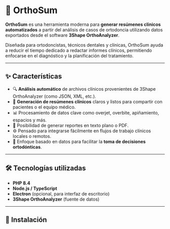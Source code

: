 # 🦷 OrthoSum

**OrthoSum** es una herramienta moderna para **generar resúmenes clínicos automatizados** a partir del análisis de casos de ortodoncia utilizando datos exportados desde el software **3Shape OrthoAnalyzer**.

Diseñada para ortodoncistas, técnicos dentales y clínicas, OrthoSum ayuda a reducir el tiempo dedicado a redactar informes clínicos, permitiendo enfocarse en el diagnóstico y la planificación del tratamiento.

---

## ✨ Características

- 🔍 **Análisis automático** de archivos clínicos provenientes de 3Shape OrthoAnalyzer (como JSON, XML, etc.).
- 📝 **Generación de resúmenes clínicos** claros y listos para compartir con pacientes o el equipo médico.
- 📊 Procesamiento de datos clave como overjet, overbite, apiñamiento, espacios y más.
- 📄 Posibilidad de generar reportes en texto plano o PDF.
- ⚙️ Pensado para integrarse fácilmente en flujos de trabajo clínicos locales o remotos.
- 🧠 Enfoque basado en datos para facilitar la **toma de decisiones ortodónticas**.

---

## 🛠️ Tecnologías utilizadas

- **PHP 8.4**
- **Node.js / TypeScript**
- **Electron** (opcional, para interfaz de escritorio)
- **3Shape OrthoAnalyzer** (fuente de datos)

---

## 🚀 Instalación
